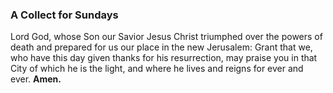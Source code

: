 ### A Collect for Sundays
Lord God, whose Son our Savior Jesus Christ triumphed over the powers of death and prepared for us our place in the new Jerusalem: Grant that we, who have this day given thanks for his resurrection, may praise you in that City of which he is the light, and where he lives and reigns for ever and ever. **Amen.**
